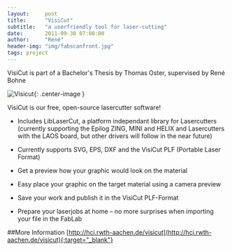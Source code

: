 ```yaml
---
layout:     post
title:      "VisiCut"
subtitle:   "a userfriendly tool for laser-cutting"
date:       2011-09-30 07:00:00
author:     "René"
header-img: "img/fabscanfront.jpg"
tags: project
---
```

VisiCut is part of a Bachelor's Thesis by Thomas Oster, supervised by René Bohne

![Visicut](http://hci.rwth-aachen.de/img/wiki_up/icon.png){: .center-image }


VisiCut is our free, open-source lasercutter software!

* Includes LibLaserCut, a platform independant library for Lasercutters (currently supporting the Epilog ZING, MINI and HELIX and Lasercutters with the LAOS board, but other drivers will follow in the near future)

* Currently supports SVG, EPS, DXF and the VisiCut PLF (Portable Laser Format)

* Get a preview how your graphic would look on the material

* Easy place your graphic on the target material using a camera preview

* Save your work and publish it in the VisiCut PLF-Format

* Prepare your laserjobs at home – no more surprises when importing your file in the FabLab


##More Information
[http://hci.rwth-aachen.de/visicut](http://hci.rwth-aachen.de/visicut){:target="_blank"}